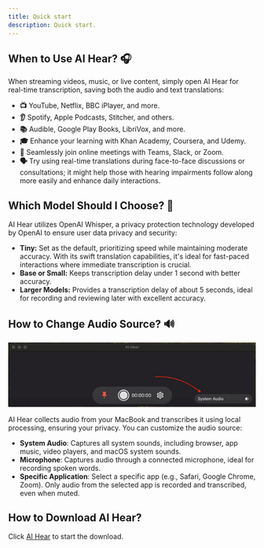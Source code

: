 ```yaml
---
title: Quick start
description: Quick start.
---
```


## When to Use AI Hear? 🎧
When streaming videos, music, or live content, simply open AI Hear for real-time transcription, saving both the audio and text translations:
- **📺** YouTube, Netflix, BBC iPlayer, and more. 
- **👂** Spotify, Apple Podcasts, Stitcher, and others. 
- **📚** Audible, Google Play Books, LibriVox, and more. 
- **🎓** Enhance your learning with Khan Academy, Coursera, and Udemy.
- **💬** Seamlessly join online meetings with Teams, Slack, or Zoom.
- **🗣️** Try using real-time translations during face-to-face discussions or consultations; it might help those with hearing impairments follow along more easily and enhance daily interactions.

## Which Model Should I Choose? 🤖
AI Hear utilizes OpenAI Whisper, a privacy protection technology developed by OpenAI to ensure user data privacy and security:
- **Tiny:** Set as the default, prioritizing speed while maintaining moderate accuracy. With its swift translation capabilities, it's ideal for fast-paced interactions where immediate transcription is crucial.
- **Base or Small:** Keeps transcription delay under 1 second with better accuracy.
- **Larger Models:** Provides a transcription delay of about 5 seconds, ideal for recording and reviewing later with excellent accuracy.

## How to Change Audio Source? 🔊
![Audible](../../../assets/images/switch-audio-sources.png)


AI Hear collects audio from your MacBook and transcribes it using local processing, ensuring your privacy. You can customize the audio source:
- **System Audio**: Captures all system sounds, including browser, app music, video players, and macOS system sounds.
- **Microphone**: Captures audio through a connected microphone, ideal for recording spoken words.
- **Specific Application**: Select a specific app (e.g., Safari, Google Chrome, Zoom). Only audio from the selected app is recorded and transcribed, even when muted.

## How to Download AI Hear?
Click [AI Hear](https://apps.apple.com/app/ai-hear/id6497877058) to start the download.